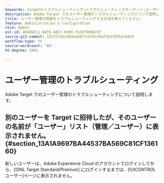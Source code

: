 ```yaml
---
keywords: targetのトラブルシューティング;トラブルシューティングターゲット;ユーザー;ユーザー管理
description: Adobe Target でのユーザー管理のトラブルシューティングについて説明します。
title: ユーザー管理の問題をトラブルシューティングする方法を教えてください。
feature: Administration & Configuration
role: Admin
exl-id: 4848b811-04f8-4857-8309-f5d3f9086197
source-git-commit: 152257a52d836a88ffcd76cd9af5b3fbfbdc0839
workflow-type: ht
source-wordcount: '84'
ht-degree: 100%

---
```


# ユーザー管理のトラブルシューティング

Adobe Target でのユーザー管理のトラブルシューティングについて説明します。

## 別のユーザーを Target に招待したが、そのユーザーの名前が「ユーザー」リスト（管理／ユーザー）に表示されません。 {#section_13A1A9697BA44537BA569C81CF136160}

新しいユーザーは、Adobe Experience Cloud のアカウントでログインしてから、[!DNL Target Standard/Premium] にログインするまでは、[!UICONTROL ユーザー]ページに表示されません。
